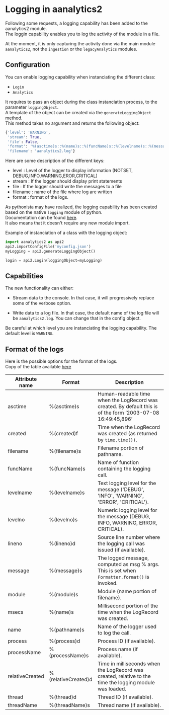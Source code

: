 # Logging in aanalytics2

Following some requests, a logging capability has been added to the aanalytics2 module.\
The loggin capability enables you to log the activity of the module in a file.

At the moment, it is only capturing the activity done via the main module `aanalytics2`, not the `ingestion` or the `legacyAnalytics` modules.

## Configuration

You can enable logging capability when instanciating the different class:

* `Login`
* `Analytics`

It requires to pass an object during the class instanciation process, to the parameter `loggingObject`.\
A template of the object can be created via the `generateLoggingObject` method.\
This method takes no argument and returns the following object:

```python
{'level': 'WARNING',
 'stream': True,
 'file': False,
 'format': '%(asctime)s::%(name)s::%(funcName)s::%(levelname)s::%(message)s::%(lineno)d',
 'filename': 'aanalytics2.log'}
```

Here are some description of the different keys:

* level : Level of the logger to display information (NOTSET, DEBUG,INFO,WARNING,EROR,CRITICAL)
* stream : If the logger should display print statements
* file : If the logger should write the messages to a file
* filename : name of the file where log are written
* format : format of the logs.

As pythonista may have realized, the logging capability has been created based on the native `logging` module of python.\
Documentation can be found [here](https://docs.python.org/3/library/logging.html).\
It also means that it doesn't require any new module import.

Example of instanciation of a class with the logging object:

```python
import aanalytics2 as api2
api2.importConfigFile('myconfig.json')
myLogging = api2.generateLoggingObject()

login = api2.Login(loggingObject=myLogging)

```

## Capabilities

The new functionality can either:

* Stream data to the console. In that case, it will progressively replace some of the verbose option.

* Write data to a log file. In that case, the default name of the log file will be `aanalytics2.log`. You can change that in the config object.

Be careful at which level you are instanciating the logging capability. The default level is `WARNING`.

## Format of the logs

Here is the possible options for the format of the logs.\
Copy of the table available [here](https://docs.python.org/3/library/logging.html#:~:text=available%20to%20you.-,Attribute%20name,-Format)


|     Attribute name      |     Format      |   Description |
| ------------------------|-----------------|---------------|
|  asctime   |  %(asctime)s   | Human-readable time when the LogRecord was created. By default this is of the form ‘2003-07-08 16:49:45,896’ |
|  created   |  %(created)f   | Time when the LogRecord was created (as returned by `time.time())`. |
|  filename  |  %(filename)s  | Filename portion of pathname. |
|  funcName  |  %(funcName)s  | Name of function containing the logging call. |
|  levelname |  %(levelname)s | Text logging level for the message ('DEBUG', 'INFO', 'WARNING', 'ERROR', 'CRITICAL'). |
|  levelno   |  %(levelno)s   | Numeric logging level for the message (DEBUG, INFO, WARNING, ERROR, CRITICAL). |
|  lineno    |  %(lineno)d    | Source line number where the logging call was issued (if available). |
|  message   |  %(message)s   | The logged message, computed as msg % args. This is set when `Formatter.format()` is invoked. |
|  module    |  %(module)s    | Module (name portion of filename). |
|  msecs     |  %(name)s      | Millisecond portion of the time when the LogRecord was created. |
|  name      |  %(pathname)s  | Name of the logger used to log the call. |
|  process   |  %(process)d   | Process ID (if available). |
|  processName| %(processName)s| Process name (if available). |
|  relativeCreated| %(relativeCreated)d| Time in milliseconds when the LogRecord was created, relative to the time the logging module was loaded. |
|  thread    |  %(thread)d    | Thread ID (if available). |
|  threadName|  %(threadName)s| Thread name (if available). |